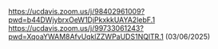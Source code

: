 https://ucdavis.zoom.us/j/98402961009?pwd=b44DWjybrxOeW1DjPkxkkUAYA2lebF.1
https://ucdavis.zoom.us/j/99733061243?pwd=XqoaYWAM8AfvUqklZZWPaUDS1NQlTR.1 (03/06/2025)
